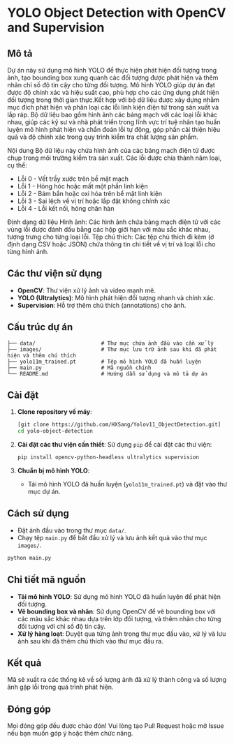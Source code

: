 # YOLO Object Detection with OpenCV and Supervision

## Mô tả
Dự án này sử dụng mô hình YOLO để thực hiện phát hiện đối tượng trong ảnh, tạo bounding box xung quanh các đối tượng được phát hiện và thêm nhãn chỉ số độ tin cậy cho từng đối tượng. Mô hình YOLO giúp dự án đạt được độ chính xác và hiệu suất cao, phù hợp cho các ứng dụng phát hiện đối tượng trong thời gian thực.Kết hợp với bộ dữ liệu được xây dựng nhằm mục đích phát hiện và phân loại các lỗi linh kiện điện tử trong sản xuất và lắp ráp. Bộ dữ liệu bao gồm hình ảnh các bảng mạch với các loại lỗi khác nhau, giúp các kỹ sư và nhà phát triển trong lĩnh vực trí tuệ nhân tạo huấn luyện mô hình phát hiện và chẩn đoán lỗi tự động, góp phần cải thiện hiệu quả và độ chính xác trong quy trình kiểm tra chất lượng sản phẩm.

Nội dung
Bộ dữ liệu này chứa hình ảnh của các bảng mạch điện tử được chụp trong môi trường kiểm tra sản xuất. Các lỗi được chia thành năm loại, cụ thể:

- Lỗi 0 - Vết trầy xước trên bề mặt mạch
- Lỗi 1 - Hỏng hóc hoặc mất một phần linh kiện
- Lỗi 2 - Bám bẩn hoặc oxi hóa trên bề mặt linh kiện
- Lỗi 3 - Sai lệch về vị trí hoặc lắp đặt không chính xác
- Lỗi 4 - Lỗi kết nối, hỏng chân hàn

Định dạng dữ liệu
Hình ảnh: Các hình ảnh chứa bảng mạch điện tử với các vùng lỗi được đánh dấu bằng các hộp giới hạn với màu sắc khác nhau, tượng trưng cho từng loại lỗi.
Tệp chú thích: Các tệp chú thích đi kèm (ở định dạng CSV hoặc JSON) chứa thông tin chi tiết về vị trí và loại lỗi cho từng hình ảnh.

## Các thư viện sử dụng
- **OpenCV**: Thư viện xử lý ảnh và video mạnh mẽ.
- **YOLO (Ultralytics)**: Mô hình phát hiện đối tượng nhanh và chính xác.
- **Supervision**: Hỗ trợ thêm chú thích (annotations) cho ảnh.

## Cấu trúc dự án
```
├── data/                     # Thư mục chứa ảnh đầu vào cần xử lý
├── images/                   # Thư mục lưu trữ ảnh sau khi đã phát hiện và thêm chú thích
├── yolo11m_trained.pt        # Tệp mô hình YOLO đã huấn luyện
├── main.py                   # Mã nguồn chính
└── README.md                 # Hướng dẫn sử dụng và mô tả dự án
```

## Cài đặt

1. **Clone repository về máy**:
   ```bash
   [git clone https://github.com/HXSang/Yolov11_ObjectDetection.git]
   cd yolo-object-detection
   ```

2. **Cài đặt các thư viện cần thiết**:
   Sử dụng `pip` để cài đặt các thư viện:
   ```bash
   pip install opencv-python-headless ultralytics supervision
   ```

3. **Chuẩn bị mô hình YOLO**:
   - Tải mô hình YOLO đã huấn luyện (`yolo11m_trained.pt`) và đặt vào thư mục dự án.

## Cách sử dụng

- Đặt ảnh đầu vào trong thư mục `data/`.
- Chạy tệp `main.py` để bắt đầu xử lý và lưu ảnh kết quả vào thư mục `images/`.

```bash
python main.py
```

## Chi tiết mã nguồn

- **Tải mô hình YOLO**: Sử dụng mô hình YOLO đã huấn luyện để phát hiện đối tượng.
- **Vẽ bounding box và nhãn**: Sử dụng OpenCV để vẽ bounding box với các màu sắc khác nhau dựa trên lớp đối tượng, và thêm nhãn cho từng đối tượng với chỉ số độ tin cậy.
- **Xử lý hàng loạt**: Duyệt qua từng ảnh trong thư mục đầu vào, xử lý và lưu ảnh sau khi đã thêm chú thích vào thư mục đầu ra.

## Kết quả
Mã sẽ xuất ra các thống kê về số lượng ảnh đã xử lý thành công và số lượng ảnh gặp lỗi trong quá trình phát hiện.

## Đóng góp
Mọi đóng góp đều được chào đón! Vui lòng tạo Pull Request hoặc mở Issue nếu bạn muốn góp ý hoặc thêm chức năng.
